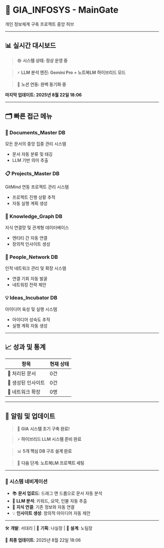 # 🎯 GIA_INFOSYS - MainGate

개인 정보체계 구축 프로젝트 중앙 허브

---

## 📊 실시간 대시보드

> 🟢 **시스템 상태: 정상 운영 중**

> ⚡ **LLM 분석 엔진: Gemini Pro + 노트북LM 하이브리드 모드**

> 🔗 **노션 연동: 완벽 동기화 중**

**마지막 업데이트: 2025년 8월 22일 18:06**

---

## 🗂️ 빠른 접근 메뉴

### 📄 Documents_Master DB
모든 문서의 중앙 집중 관리 시스템
- 문서 자동 분류 및 태깅
- LLM 기반 의미 추출

### 📋 Projects_Master DB
GitMind 연동 프로젝트 관리 시스템
- 프로젝트 진행 상황 추적
- 자동 실행 계획 생성

### 🧠 Knowledge_Graph DB
지식 연결망 및 관계형 데이터베이스
- 엔티티 간 자동 연결
- 창의적 인사이트 생성

### 👥 People_Network DB
인적 네트워크 관리 및 확장 시스템
- 연결 기회 자동 발굴
- 네트워킹 전략 제안

### 💡 Ideas_Incubator DB
아이디어 육성 및 실행 시스템
- 아이디어 성숙도 추적
- 실행 계획 자동 생성

---

## 📈 성과 및 통계

| 항목 | 현재 상태 |
|------|-----------|
| 📄 처리된 문서 | 0건 |
| 🎯 생성된 인사이트 | 0건 |
| 👥 네트워크 확장 | 0명 |

---

## 🔔 알림 및 업데이트

> 🎉 **GIA 시스템 초기 구축 완료!**

> ⚡ **하이브리드 LLM 시스템 준비 완료**

> 📊 **5개 핵심 DB 구조 설계 완료**

> 🚀 **다음 단계: 노트북LM 프로젝트 세팅**

---

### 🧭 시스템 네비게이션

- 📚 **문서 업로드**: 드래그 앤 드롭으로 문서 자동 분석
- 🤖 **LLM 분석**: 키워드, 요약, 인물 자동 추출
- 🔗 **지식 연결**: 기존 정보와 자동 연결
- 💡 **인사이트 생성**: 창의적 아이디어 자동 제안

---

🛠️ **개발**: 서대리 | 🎯 **기획**: 나실장 | 🧠 **설계**: 노팀장

📅 **최종 업데이트**: 2025년 8월 22일 18:06
